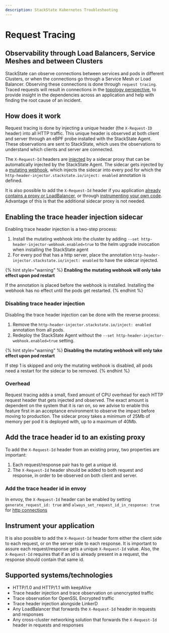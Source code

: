 ```yaml
---
description: StackState Kubernetes Troubleshooting
---
```


# Request Tracing

## Observability through Load Balancers, Service Meshes and between Clusters

StackState can observe connections between services and pods in different Clusters, or when the connections go through a Service Mesh or Load Balancer. Observing these connections is done through `request tracing`. Traced requests will result in connections in the [topology perspective](/use/views/k8s-topology-perspective.md), to provide insight in the dependencies across an application and help with finding the root cause of an incident.

## How does it work

Request tracing is done by injecting a unique header (the `X-Request-ID` header) into all HTTP traffic. This unique header is observed at both client and server through an eBPF probe installed with the StackState Agent. These observations are sent to StackState, which uses the observations to understand which clients and server are connected.

The `X-Request-Id` headers are [injected](#enabling-the-trace-header-injection-sidecar) by a sidecar proxy that can be automatically injected by the StackState Agent. The sidecar gets injected by a [mutating webhook](https://kubernetes.io/docs/reference/access-authn-authz/admission-controllers/#mutatingadmissionwebhook), which injects the sidecar into every pod for which the `http-header-injector.stackstate.io/inject: enabled` annotation is defined. 

It is also possible to add the `X-Request-Id` header if you application [already contains a proxy or LoadBalancer](#add-the-trace-header-id-to-an-existing-proxy), or through [instrumenting your own code](#instrument-your-application). Advantage of this is that the additional sidecar proxy is not needed.

## Enabling the trace header injection sidecar

Enabling trace header injection is a two-step process:

 1. Install the mutating webhook into the cluster by adding `--set http-header-injector-webhook.enabled=true` to the helm upgrade invocation when installing the StackState agent
 2. For every pod that has a http server, place the annotation `http-header-injector.stackstate.io/inject: enabled` to have the sidecar injected.

{% hint style="warning" %}
**Enabling the mutating webhook will only take effect upon pod restart**

If the annotation is placed before the webhook is installed. Installing the webhook has no effect until the pods get restarted.
{% endhint %}

### Disabling trace header injection

Disabling the trace header injection can be done with the reverse process:

1. Remove the `http-header-injector.stackstate.io/inject: enabled` annotation from all pods.
2. Redeploy the StackState Agent without the `--set http-header-injector-webhook.enabled=true` setting. 

{% hint style="warning" %}
**Disabling the mutating webhook will only take effect upon pod restart**

If step 1 is skipped and only the mutating webhook is disabled, all pods need a restart for the sidecar to be removed. 
{% endhint %}

### Overhead

Request tracing adds a small, fixed amount of CPU overhead for each HTTP request header that gets injected and observed. The exact amount is dependent on the system that it is ran on, so we advise to enable this feature first in an acceptance environment to observe the impact before moving to production. The sidecar proxy takes a minimum of 25Mb of memory per pod it is deployed with, up to a maximum of 40Mb.   

## Add the trace header id to an existing proxy

To add the `X-Request-Id` header from an existing proxy, two properties are important:

1. Each request/response pair has to get a unique id.
2. The `X-Request-Id` header should be added to both request and response, in order to be observed on both client and server.

### Add the trace header id in envoy

In envoy, the `X-Request-Id` header can be enabled by setting `generate_request_id: true` and `always_set_request_id_in_response: true` for [http connections](https://www.envoyproxy.io/docs/envoy/latest/api-v3/extensions/filters/network/http_connection_manager/v3/http_connection_manager.proto)

## Instrument your application

It is also possible to add the `X-Request-Id` header form either the client side to each request, or on the server side to each response. It is important to assure each request/response gets a unique `X-Request-Id` value. Also, the `X-Request-Id` requires that if an id is already present in a request, the response should contain that same id.

## Supported systems/technologies

- HTTP/1.0 and HTTP/1.1 with keepAlive
- Trace header injection and trace observation on unencrypted traffic 
- Trace observation for OpenSSL Encrypted traffic
- Trace header injection alongside LinkerD
- Any LoadBalancer that forwards the `X-Request-Id` header in requests and responses
- Any cross-cluster networking solution that forwards the `X-Request-Id` header in requests and responses